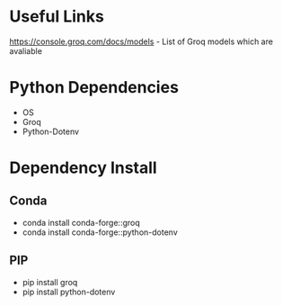 # Useful Links
https://console.groq.com/docs/models - List of Groq models which are avaliable


# Python Dependencies 
- OS
- Groq
- Python-Dotenv

# Dependency Install

## Conda
- conda install conda-forge::groq
- conda install conda-forge::python-dotenv

## PIP 
- pip install groq
- pip install python-dotenv

